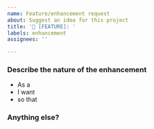 ```yaml
---
name: Feature/enhancement request
about: Suggest an idea for this project
title: '🚀 [FEATURE]: '
labels: enhancement
assignees: ''

---
```


### Describe the nature of the enhancement

<!-- 
We write story-style feature requests for the most concise way to capture relevant context 
e.g.

- As a claimant
- I want to be able to see the details of my benefits
- so that I am able to plan for my current and future payouts 
-->

- As a <!-- who -->
- I want <!-- what  -->
- so that <!-- why-->


### Anything else?

<!-- Add any other documentation, links, etc here that provide more context -->
